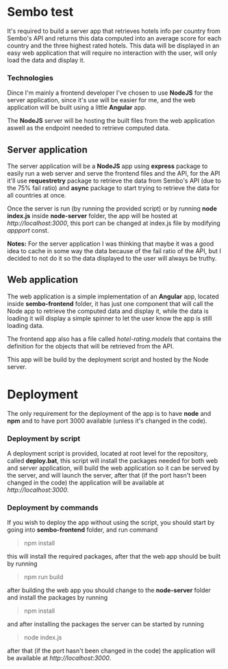 # Sembo test
It's required to build a server app that retrieves hotels info per country from Sembo's API and returns this data computed into an average score for each country and the three highest rated hotels. This data will be displayed in an easy web application that will require no interaction with the user, will only load the data and display it.

### Technologies
Dince I'm mainly a frontend developer I've chosen to use **NodeJS** for the server application, since it's use will be easier for me, and the web application will be built using a little **Angular** app.

The **NodeJS** server will be hosting the built files from the web application aswell as the endpoint needed to retrieve computed data.

## Server application

The server application will be a **NodeJS** app using **express** package to easily run a web server and serve the frontend files and the API, for the API it'll use **requestretry** package to retrieve the data from Sembo's API (due to the 75% fail ratio) and **async** package to start trying to retrieve the data for all countries at once.

Once the server is run (by running the provided script) or by running **node index.js** inside **node-server** folder, the app will be hosted at _http://localhost:3000_, this port can be changed at index.js file by modifying _appport_ const.

**Notes:** For the server application I was thinking that maybe it was a good idea to cache in some way the data because of the fail ratio of the API, but I decided to not do it so the data displayed to the user will always be truthy.

## Web application

The web application is a simple implementation of an **Angular** app, located inside **sembo-frontend** folder, it has just one component that will call the Node app to retrieve the computed data and display it, while the data is loading it will display a simple spinner to let the user know the app is still loading data.

The frontend app also has a file called _hotel-rating.models_ that contains the definition for the objects that will be retrieved from the API.

This app will be build by the deployment script and hosted by the Node server.

# Deployment

The only requirement for the deployment of the app is to have **node** and **npm** and to have port 3000 available (unless it's changed in the code).

### Deployment by script
A deployment script is provided, located at root level for the repository, called **deploy.bat**, this script will install the packages needed for both web and server application, will build the web application so it can be served by the server, and will launch the server, after that (if the port hasn't been changed in the code) the application will be available at _http://localhost:3000_.

### Deployment by commands
If you wish to deploy the app without using the script, you should start by going into **sembo-frontend** folder, and run command 
>npm install

this will install the required packages, after that the web app should be built by running
>npm run build

after building the web app you should change to the **node-server** folder and install the packages by running
>npm install

and after installing the packages the server can be started by running
>node index.js

after that (if the port hasn't been changed in the code) the application will be available at _http://localhost:3000_.